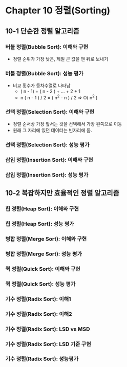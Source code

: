 # Chapter 10 정렬(Sorting)

## 10-1 단순한 정렬 알고리즘

### 버블 정렬(Bubble Sort): 이해와 구현

* 정렬 순위가 가장 낮은, 제일 큰 값을 맨 뒤로 보내기

### 버블 정렬(Bubble Sort): 성능 평가

* 비교 횟수가 등차수열로 나타남
  * ( n - 1) + ( n - 2 ) + ... + 2 + 1
  * n ( n - 1 ) / 2 = ( n<sup>2</sup> - n ) / 2 => O( n<sup>2</sup> )



### 선택 정렬(Selection Sort): 이해와 구현

* 정렬 순서상 가장 앞서는 것을 선택해서 가장 왼쪽으로 이동
* 원래 그 자리에 있던 데이터는 빈자리에 둠.

### 선택 정렬(Selection Sort): 성능 평가

### 삽입 정렬(Insertion Sort): 이해와 구현

### 삽입 정렬(Insertion Sort): 성능 평가


## 10-2 복잡하지만 효율적인 정렬 알고리즘

### 힙 정렬(Heap Sort): 이해와 구현

### 힙 정렬(Heap Sort): 성능 평가

### 병합 정렬(Merge Sort): 이해와 구현

### 병합 정렬(Merge Sort): 성능 평가

### 퀵 정렬(Quick Sort): 이해와 구현

### 퀵 정렬(Quick Sort): 성능 평가

### 기수 정렬(Radix Sort): 이해1

### 기수 정렬(Radix Sort): 이해2

### 기수 정렬(Radix Sort): LSD vs MSD

### 기수 정렬(Radix Sort): LSD 기준 구현

### 기수 정렬(Radix Sort): 성능평가

